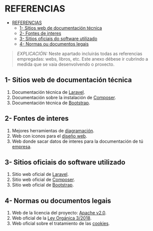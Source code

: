 # REFERENCIAS

- [REFERENCIAS](#referencias)
  - [1- Sitios web de documentación técnica](#1--sitios-web-de-documentación-técnica)
  - [2- Fontes de interes](#2--fontes-de-interes)
  - [3- Sitios oficiais do software utilizado](#3--sitios-oficiais-do-software-utilizado)
  - [4- Normas ou documentos legais](#4--normas-ou-documentos-legais)

> *EXPLICACIÓN:* Neste apartado incluirás todas as referencias empregadas: webs, libros, etc. Este anexo débese ir cubrindo a medida que se vaia desenvolvendo o proxecto.

## 1- Sitios web de documentación técnica

1. Documentación técnica de [Laravel](https://laravel.com/docs/8.x/installation).
2. Documentación sobre la instalación de [Composer](https://getcomposer.org/download/).
3. Documentación técnica de [Bootstrap](https://getbootstrap.com/docs/5.3/getting-started/introduction/).

## 2- Fontes de interes

1. Mejores herramientas de [diagramación](https://es.linkedin.com/pulse/las-8-mejores-herramientas-de-diagramaci%C3%B3n-para-software-joel-benitez).
2. Web con iconos para el [diseño web](https://fontawesome.com/).
3. Web donde sacar datos de interes para la documentación de tú [empresa](https://www.ine.es/).

## 3- Sitios oficiais do software utilizado

1. Sitio web oficial de [Laravel](https://laravel.com/).
2. Sitio web oficial de [Composer](https://getcomposer.org/).
3. Sitio web oficial de [Bootstrap](https://getbootstrap.com/).

## 4- Normas ou documentos legais

1. Web de la licencia del proyecto: [Apache v2.0](https://www.apache.org/licenses/LICENSE-2.0).
2. Web oficial de la [Ley Orgánica 3/2018](https://www.boe.es/buscar/act.php?id=BOE-A-2018-16673).
3. Web oficial sobre el tratamiento de las [cookies](www.aboutcookies.org).

